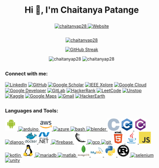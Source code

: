 <p align="center" style="font-size: 28px; font-weight: bold;">Hi 👋, I'm Chaitanya Patange</p>


<p align="center"><a href="https://github.com/ChaitanyaP28" target="_blank" rel="noopener noreferrer"><img src="https://komarev.com/ghpvc/?username=chaitanyap28&label=Profile%20views&color=0e75b6&style=flat" alt="chaitanyap28" />
  <a href="https://chaitanyap28.github.io/" target="_blank" rel="noopener noreferrer">
    <img src="https://img.shields.io/badge/Website-chaitanyap28.github.io-0e75b6?style=flat&logo=google-chrome&logoColor=white" alt="Website" />
  </a>
</p><h2></h2>



<p align="center"> <a href="https://github.com/ryo-ma/github-profile-trophy"><img src="https://github-profile-trophy.vercel.app/?username=chaitanyap28" alt="chaitanyap28" /></a> </p>

<p align="center"><a href="https://git.io/streak-stats"><img src="https://github-readme-streak-stats.herokuapp.com?user=chaitanyaP28&date_format=j%20M%5B%20Y%5D" alt="GitHub Streak" /></a></p>

<p align="center" style="text-align:center;"><img src="https://github-readme-stats.vercel.app/api/top-langs?username=chaitanyap28&show_icons=true&locale=en&layout=compact" alt="chaitanyap28" width="300"/>
  <img 
    src="https://github-readme-stats.vercel.app/api?username=chaitanyap28&rank_icon=github" 
    alt="chaitanyap28" 
    width="380" />
</p><h2></h2>


<h3 align="left">Connect with me:</h3>

<p>
  <a href="https://www.linkedin.com/in/chaitanya-patange-b1b769220" target="_blank" rel="noopener noreferrer">
    <img src="https://raw.githubusercontent.com/rahuldkjain/github-profile-readme-generator/master/src/images/icons/Social/linked-in-alt.svg" alt="LinkedIn" style="height:35px; vertical-align:middle;"></a>
  <a href="https://github.com/ChaitanyaP28" target="_blank" rel="noopener noreferrer">
    <img src="https://raw.githubusercontent.com/rahuldkjain/github-profile-readme-generator/master/src/images/icons/Social/github.svg" alt="GitHub" style="height:35px; vertical-align:middle;"></a>
  <a href="https://scholar.google.com/citations?user=9bU9hJIAAAAJ&hl=en" target="_blank" rel="noopener noreferrer">
    <img src="https://upload.wikimedia.org/wikipedia/commons/thumb/c/c7/Google_Scholar_logo.svg/32px-Google_Scholar_logo.svg.png" alt="Google Scholar" style="height:35px; vertical-align:middle;"></a>
  <a href="https://ieeexplore.ieee.org/author/37089842472" target="_blank" rel="noopener noreferrer">
    <img src="https://advertise.ieee.org/wp-content/uploads/2024/04/IEEE-xplore-logo.png" alt="IEEE Xplore" style="height:35px; vertical-align:middle;"></a>
  <a href="https://www.cloudskillsboost.google/public_profiles/6edf629c-a1fb-4a29-ac93-afc8d25fce42" target="_blank" rel="noopener noreferrer">
    <img src="https://static-00.iconduck.com/assets.00/google-cloud-icon-1024x823-wiwlyizc.png" alt="Google Cloud" style="height:35px; vertical-align:middle;"></a>
  <a href="https://developers.google.com/profile/u/111207403663082528846" target="_blank" rel="noopener noreferrer">
    <img src="https://www.gdscfau.com/static/media/logo.ade0843b66593af62121.png" alt="Google Developer" style="height:35px; vertical-align:middle;"></a>
  <a href="https://gitlab.com/ChaitanyaP28" target="_blank" rel="noopener noreferrer">
    <img src="https://static-00.iconduck.com/assets.00/gitlab-icon-1024x942-f30d1qro.png" alt="GitLab" style="height:35px; vertical-align:middle;"></a>
  <a href="https://www.hackerrank.com/profile/chaitanyapatange" target="_blank" rel="noopener noreferrer">
    <img src="https://upload.wikimedia.org/wikipedia/commons/thumb/4/40/HackerRank_Icon-1000px.png/32px-HackerRank_Icon-1000px.png" alt="HackerRank" style="height:35px; vertical-align:middle;"></a>
  <a href="https://leetcode.com/u/chaitanyapatange/" target="_blank" rel="noopener noreferrer">
    <img src="https://raw.githubusercontent.com/rahuldkjain/github-profile-readme-generator/master/src/images/icons/Social/leet-code.svg" alt="LeetCode" style="height:35px; vertical-align:middle;"></a>
  <a href="https://unstop.com/u/pcha1314" target="_blank" rel="noopener noreferrer">
    <img src="https://d8it4huxumps7.cloudfront.net/uploads/images/unstop/branding-guidelines/icon/unstop-icon-800x800.png" alt="Unstop" style="height:35px; vertical-align:middle;"></a>
  <a href="https://www.kaggle.com/chaitp28" target="_blank" rel="noopener noreferrer">
    <img src="https://cdn4.iconfinder.com/data/icons/logos-and-brands/512/189_Kaggle_logo_logos-512.png" alt="Kaggle" style="height:35px; vertical-align:middle;"></a>
  <a href="https://maps.app.goo.gl/ZwiLngAeN7CcKFvCA" target="_blank" rel="noopener noreferrer">
    <img src="https://upload.wikimedia.org/wikipedia/commons/thumb/a/aa/Google_Maps_icon_%282020%29.svg/32px-Google_Maps_icon_%282020%29.svg.png" alt="Google Maps" style="height:35px; vertical-align:middle;"></a>
  <a href="" target="_blank" rel="noopener noreferrer">
    <img src="https://upload.wikimedia.org/wikipedia/commons/thumb/7/7e/Gmail_icon_%282020%29.svg/32px-Gmail_icon_%282020%29.svg.png" alt="Gmail" style="height:35px; vertical-align:middle;"></a>
  <a href="https://www.hackerearth.com/@chaitanyapatange/" target="_blank" rel="noopener noreferrer">
    <img src="https://upload.wikimedia.org/wikipedia/commons/thumb/e/e8/HackerEarth_logo.png/32px-HackerEarth_logo.png" alt="HackerEarth" style="height:35px; vertical-align:middle;"></a>
</p><h2></h2>


<h3 align="left">Languages and Tools:</h3>
<p align="left"> <a href="https://developer.android.com" target="_blank" rel="noreferrer"> <img src="https://raw.githubusercontent.com/devicons/devicon/master/icons/android/android-original-wordmark.svg" alt="android" width="40" height="40"/> </a> <a href="https://www.arduino.cc/" target="_blank" rel="noreferrer"> <img src="https://cdn.worldvectorlogo.com/logos/arduino-1.svg" alt="arduino" width="40" height="40"/> </a> <a href="https://aws.amazon.com" target="_blank" rel="noreferrer"> <img src="https://raw.githubusercontent.com/devicons/devicon/master/icons/amazonwebservices/amazonwebservices-original-wordmark.svg" alt="aws" width="40" height="40"/> </a> <a href="https://azure.microsoft.com/en-in/" target="_blank" rel="noreferrer"> <img src="https://www.vectorlogo.zone/logos/microsoft_azure/microsoft_azure-icon.svg" alt="azure" width="40" height="40"/> </a> <a href="https://www.gnu.org/software/bash/" target="_blank" rel="noreferrer"> <img src="https://www.vectorlogo.zone/logos/gnu_bash/gnu_bash-icon.svg" alt="bash" width="40" height="40"/> </a> <a href="https://www.blender.org/" target="_blank" rel="noreferrer"> <img src="https://download.blender.org/branding/community/blender_community_badge_white.svg" alt="blender" width="40" height="40"/> </a> <a href="https://www.cprogramming.com/" target="_blank" rel="noreferrer"> <img src="https://raw.githubusercontent.com/devicons/devicon/master/icons/c/c-original.svg" alt="c" width="40" height="40"/> </a> <a href="https://www.w3schools.com/cpp/" target="_blank" rel="noreferrer"> <img src="https://raw.githubusercontent.com/devicons/devicon/master/icons/cplusplus/cplusplus-original.svg" alt="cplusplus" width="40" height="40"/> </a> <a href="https://www.w3schools.com/cs/" target="_blank" rel="noreferrer"> <img src="https://raw.githubusercontent.com/devicons/devicon/master/icons/csharp/csharp-original.svg" alt="csharp" width="40" height="40"/> </a> <a href="https://www.djangoproject.com/" target="_blank" rel="noreferrer"> <img src="https://cdn.worldvectorlogo.com/logos/django.svg" alt="django" width="40" height="40"/> </a> <a href="https://www.docker.com/" target="_blank" rel="noreferrer"> <img src="https://raw.githubusercontent.com/devicons/devicon/master/icons/docker/docker-original-wordmark.svg" alt="docker" width="40" height="40"/> </a> <a href="https://dotnet.microsoft.com/" target="_blank" rel="noreferrer"> <img src="https://raw.githubusercontent.com/devicons/devicon/master/icons/dot-net/dot-net-original-wordmark.svg" alt="dotnet" width="40" height="40"/> </a> <a href="https://firebase.google.com/" target="_blank" rel="noreferrer"> <img src="https://www.vectorlogo.zone/logos/firebase/firebase-icon.svg" alt="firebase" width="40" height="40"/> </a> <a href="https://flask.palletsprojects.com/" target="_blank" rel="noreferrer"> <img src="https://raw.githubusercontent.com/devicons/devicon/master/icons/flask/flask-original.svg" alt="flask" width="40" height="40"/> </a> <a href="https://cloud.google.com" target="_blank" rel="noreferrer"> <img src="https://www.vectorlogo.zone/logos/google_cloud/google_cloud-icon.svg" alt="gcp" width="40" height="40"/> </a> <a href="https://git-scm.com/" target="_blank" rel="noreferrer"> <img src="https://www.vectorlogo.zone/logos/git-scm/git-scm-icon.svg" alt="git" width="40" height="40"/> </a> <a href="https://www.w3.org/html/" target="_blank" rel="noreferrer"> <img src="https://raw.githubusercontent.com/devicons/devicon/master/icons/html5/html5-original-wordmark.svg" alt="html5" width="40" height="40"/> </a> <a href="https://www.java.com" target="_blank" rel="noreferrer"> <img src="https://raw.githubusercontent.com/devicons/devicon/master/icons/java/java-original.svg" alt="java" width="40" height="40"/> </a> <a href="https://developer.mozilla.org/en-US/docs/Web/JavaScript" target="_blank" rel="noreferrer"> <img src="https://raw.githubusercontent.com/devicons/devicon/master/icons/javascript/javascript-original.svg" alt="javascript" width="40" height="40"/> </a> <a href="https://kotlinlang.org" target="_blank" rel="noreferrer"> <img src="https://www.vectorlogo.zone/logos/kotlinlang/kotlinlang-icon.svg" alt="kotlin" width="40" height="40"/> </a> <a href="https://www.linux.org/" target="_blank" rel="noreferrer"> <img src="https://raw.githubusercontent.com/devicons/devicon/master/icons/linux/linux-original.svg" alt="linux" width="40" height="40"/> </a> <a href="https://mariadb.org/" target="_blank" rel="noreferrer"> <img src="https://www.vectorlogo.zone/logos/mariadb/mariadb-icon.svg" alt="mariadb" width="40" height="40"/> </a> <a href="https://www.mathworks.com/" target="_blank" rel="noreferrer"> <img src="https://upload.wikimedia.org/wikipedia/commons/2/21/Matlab_Logo.png" alt="matlab" width="40" height="40"/> </a> <a href="https://www.mongodb.com/" target="_blank" rel="noreferrer"> <img src="https://raw.githubusercontent.com/devicons/devicon/master/icons/mongodb/mongodb-original-wordmark.svg" alt="mongodb" width="40" height="40"/> </a> <a href="https://www.mysql.com/" target="_blank" rel="noreferrer"> <img src="https://raw.githubusercontent.com/devicons/devicon/master/icons/mysql/mysql-original-wordmark.svg" alt="mysql" width="40" height="40"/> </a> <a href="https://www.python.org" target="_blank" rel="noreferrer"> <img src="https://raw.githubusercontent.com/devicons/devicon/master/icons/python/python-original.svg" alt="python" width="40" height="40"/> </a> <a href="https://www.rust-lang.org" target="_blank" rel="noreferrer"> <img src="https://raw.githubusercontent.com/devicons/devicon/master/icons/rust/rust-original.svg" alt="rust" width="40" height="40"/> </a> <a href="https://www.selenium.dev" target="_blank" rel="noreferrer"> <img src="https://raw.githubusercontent.com/detain/svg-logos/780f25886640cef088af994181646db2f6b1a3f8/svg/selenium-logo.svg" alt="selenium" width="40" height="40"/> </a> <a href="https://unity.com/" target="_blank" rel="noreferrer"> <img src="https://www.vectorlogo.zone/logos/unity3d/unity3d-icon.svg" alt="unity" width="40" height="40"/> </a> </p>





